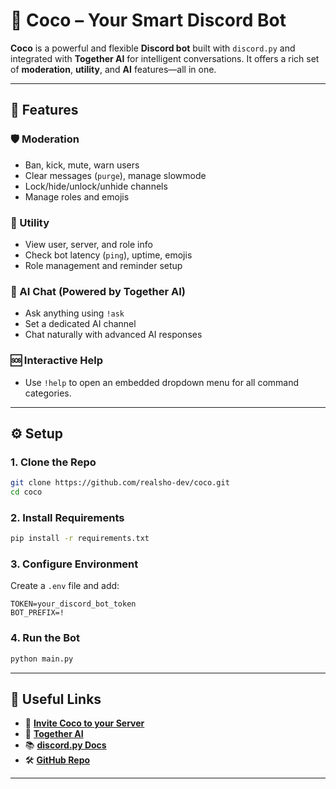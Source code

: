 # 🧠 Coco – Your Smart Discord Bot

**Coco** is a powerful and flexible **Discord bot** built with `discord.py` and integrated with **Together AI** for intelligent conversations. It offers a rich set of **moderation**, **utility**, and **AI** features—all in one.

---

## 🚀 Features

### 🛡️ Moderation
- Ban, kick, mute, warn users  
- Clear messages (`purge`), manage slowmode  
- Lock/hide/unlock/unhide channels  
- Manage roles and emojis

### 🧰 Utility
- View user, server, and role info  
- Check bot latency (`ping`), uptime, emojis  
- Role management and reminder setup

### 🤖 AI Chat (Powered by Together AI)
- Ask anything using `!ask`  
- Set a dedicated AI channel  
- Chat naturally with advanced AI responses

### 🆘 Interactive Help
- Use `!help` to open an embedded dropdown menu for all command categories.

---

## ⚙️ Setup

### 1. Clone the Repo
```bash
git clone https://github.com/realsho-dev/coco.git
cd coco
```

### 2. Install Requirements
```bash
pip install -r requirements.txt
```

### 3. Configure Environment
Create a `.env` file and add:
```
TOKEN=your_discord_bot_token
BOT_PREFIX=!
```

### 4. Run the Bot
```bash
python main.py
```

---

## 🔗 Useful Links

- 🤖 **[Invite Coco to your Server](https://discord.com/oauth2/authorize?client_id=1302263795346964501&scope=bot+applications.commands&permissions=8)**  
- 🧠 **[Together AI](https://www.together.ai/)**  
- 📚 **[discord.py Docs](https://discordpy.readthedocs.io/)**  
- 🛠️ **[GitHub Repo](https://github.com/realsho-dev/coco)**

---
